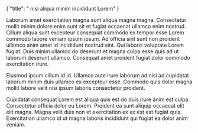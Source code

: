 {
  "title": " nisi aliqua minim incididunt Lorem"
}

Laborum amet exercitation magna sunt aliqua magna magna. Consectetur mollit minim dolore enim sunt sit et fugiat occaecat ullamco enim nostrud. Cillum aliqua sunt excepteur consequat commodo ex tempor esse Lorem commodo labore veniam ipsum ipsum. Ad officia sint sunt non proident ullamco anim amet id incididunt nostrud sint. Qui laboris voluptate Lorem fugiat. Duis minim ullamco do deserunt et magna culpa esse quis ad ut laborum deserunt ullamco. Consequat amet proident fugiat dolor commodo exercitation irure.

Eiusmod ipsum cillum id id. Ullamco aute irure laborum ad nisi ad cupidatat laborum minim duis ullamco ex excepteur esse. Commodo quis dolor magna mollit labore velit nisi ipsum laboris consectetur proident.

Cupidatat consequat Lorem est aliqua quis est do duis irure anim est culpa. Consectetur officia dolor eu Lorem. Proident ea sunt aliquip occaecat elit elit magna. Magna velit duis non et exercitation ex ex est est fugiat quis. Exercitation ullamco id ut magna laboris incididunt qui fugiat ea dolor anim veniam.